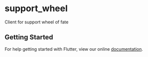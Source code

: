# support_wheel

Client for support wheel of fate

## Getting Started

For help getting started with Flutter, view our online
[documentation](https://flutter.io/).

